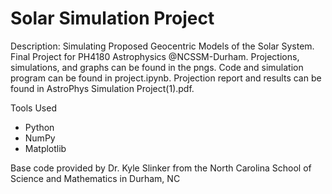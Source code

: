 # Solar Simulation Project
Description: Simulating Proposed Geocentric Models of the Solar System. Final Project for PH4180 Astrophysics @NCSSM-Durham.
Projections, simulations, and graphs can be found in the pngs. Code and simulation program can be found in project.ipynb. Projection report and results can be found in AstroPhys Simulation Project(1).pdf.

Tools Used
- Python
- NumPy
- Matplotlib

Base code provided by Dr. Kyle Slinker from the North Carolina School of Science and Mathematics in Durham, NC
